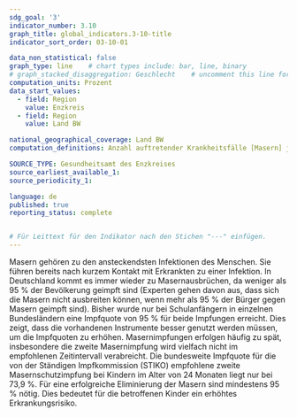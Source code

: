 ```yaml
---
sdg_goal: '3'
indicator_number: 3.10
graph_title: global_indicators.3-10-title 
indicator_sort_order: 03-10-01

data_non_statistical: false
graph_type: line    # chart types include: bar, line, binary
# graph_stacked_disaggregation: Geschlecht    # uncomment this line for stacked bars. eplace "Geschlecht" with the field of aggregation.
computation_units: Prozent
data_start_values:
  - field: Region
    value: Enzkreis
  - field: Region
    value: Land BW

national_geographical_coverage: Land BW
computation_definitions: Anzahl auftretender Krankheitsfälle [Masern] je 1.000 EinwohnerInnen

SOURCE_TYPE: Gesundheitsamt des Enzkreises
source_earliest_available_1: 
source_periodicity_1: 

language: de   
published: true
reporting_status: complete


# Für Leittext für den Indikator nach den Stichen "---" einfügen.
---
```


Masern gehören zu den ansteckendsten Infektionen des Menschen. Sie führen bereits nach kurzem Kontakt mit Erkrankten zu einer Infektion.
In Deutschland kommt es immer wieder zu Masernausbrüchen, da weniger als 95 % der Bevölkerung geimpft sind (Experten gehen davon aus, dass sich die Masern nicht ausbreiten können, wenn mehr als 95 % der Bürger gegen Masern geimpft sind). Bisher wurde nur bei Schulanfängern in einzelnen Bundesländern eine Impfquote von 95 % für beide Impfungen erreicht. Dies zeigt, dass die vorhandenen Instrumente besser genutzt werden müssen, um die Impfquoten zu erhöhen.
Masernimpfungen erfolgen häufig zu spät, insbesondere die zweite Masernimpfung wird vielfach nicht im empfohlenen Zeitintervall verabreicht. Die bundesweite Impfquote für die von der Ständigen Impfkommission (STIKO) empfohlene zweite Masernschutzimpfung bei Kindern im Alter von 24 Monaten liegt nur bei 73,9 %. Für eine erfolgreiche Eliminierung der Masern sind mindestens 95 % nötig. Dies bedeutet für die betroffenen Kinder ein erhöhtes Erkrankungsrisiko.